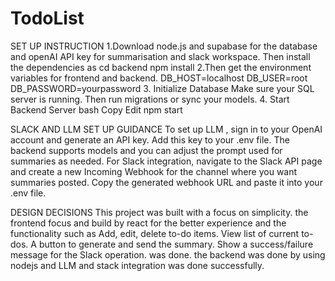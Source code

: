 # TodoList
SET UP INSTRUCTION
1.Download node.js and supabase for the database and openAI API key for summarisation and slack workspace.
Then install the dependencies as
cd backend
npm install
2.Then get the environment variables for frontend and backend.
DB_HOST=localhost
DB_USER=root
DB_PASSWORD=yourpassword
3. Initialize Database
Make sure your SQL server is running. Then run migrations or sync your models.
4. Start Backend Server
bash
Copy
Edit
npm start

SLACK AND LLM SET UP GUIDANCE
To set up LLM , sign in to your OpenAI account and generate an API key. Add this key to your .env file. The backend supports models  and you can adjust the prompt used for summaries as needed.
For Slack integration, navigate to the Slack API page and create a new Incoming Webhook for the channel where you want summaries posted. Copy the generated webhook URL and paste it into your .env file.

DESIGN DECISIONS
This project was built with a focus on simplicity. the frontend focus and build by react for the better experience and the functionality such as Add, edit, delete to-do items.
View list of current to-dos.
A button to generate and send the summary.
Show a success/failure message for the Slack operation.
was done.
the backend was done by using nodejs and LLM and stack integration was done successfully.
